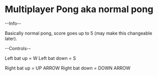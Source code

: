 # Multiplayer Pong aka normal pong

--Info--

Basically normal pong, score goes up to 5 (may make this changeable later).

--Controls--

Left bat up = W
Left bat down = S

Right bat up = UP ARROW
Right bat down = DOWN ARROW
